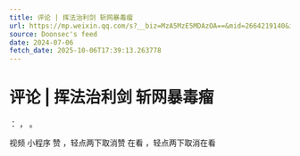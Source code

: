```yaml
---
title: 评论 | 挥法治利剑 斩网暴毒瘤
url: https://mp.weixin.qq.com/s?__biz=MzA5MzE5MDAzOA==&mid=2664219140&idx=4&sn=625522e42f53ca4a09e08188d93e43d0
source: Doonsec's feed
date: 2024-07-06
fetch_date: 2025-10-06T17:39:13.263778
---
```


# 评论 | 挥法治利剑 斩网暴毒瘤

：
，
。

视频
小程序
赞
，轻点两下取消赞
在看
，轻点两下取消在看